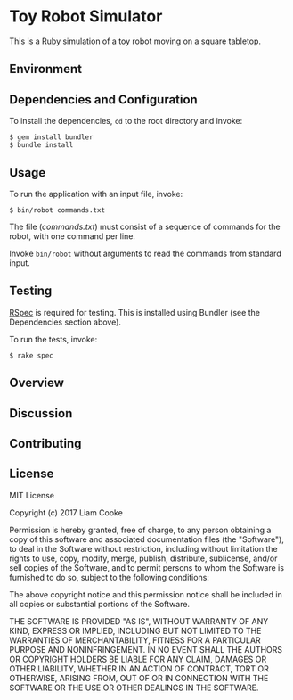Toy Robot Simulator
===================

This is a Ruby simulation of a toy robot moving on a square tabletop.


## Environment


## Dependencies and Configuration


To install the dependencies, `cd` to the root directory and invoke:

    $ gem install bundler
    $ bundle install


## Usage

To run the application with an input file, invoke:

    $ bin/robot commands.txt

The file (*commands.txt*) must consist of a sequence of commands for the
robot, with one command per line.

Invoke `bin/robot` without arguments to read the commands from standard input.


## Testing

[RSpec](http://rspec.info) is required for testing. This is installed using
Bundler (see the Dependencies section above).

To run the tests, invoke:

    $ rake spec


## Overview


## Discussion


## Contributing


## License

MIT License

Copyright (c) 2017 Liam Cooke

Permission is hereby granted, free of charge, to any person obtaining a copy
of this software and associated documentation files (the "Software"), to deal
in the Software without restriction, including without limitation the rights
to use, copy, modify, merge, publish, distribute, sublicense, and/or sell
copies of the Software, and to permit persons to whom the Software is
furnished to do so, subject to the following conditions:

The above copyright notice and this permission notice shall be included in all
copies or substantial portions of the Software.

THE SOFTWARE IS PROVIDED "AS IS", WITHOUT WARRANTY OF ANY KIND, EXPRESS OR
IMPLIED, INCLUDING BUT NOT LIMITED TO THE WARRANTIES OF MERCHANTABILITY,
FITNESS FOR A PARTICULAR PURPOSE AND NONINFRINGEMENT. IN NO EVENT SHALL THE
AUTHORS OR COPYRIGHT HOLDERS BE LIABLE FOR ANY CLAIM, DAMAGES OR OTHER
LIABILITY, WHETHER IN AN ACTION OF CONTRACT, TORT OR OTHERWISE, ARISING FROM,
OUT OF OR IN CONNECTION WITH THE SOFTWARE OR THE USE OR OTHER DEALINGS IN THE
SOFTWARE.
